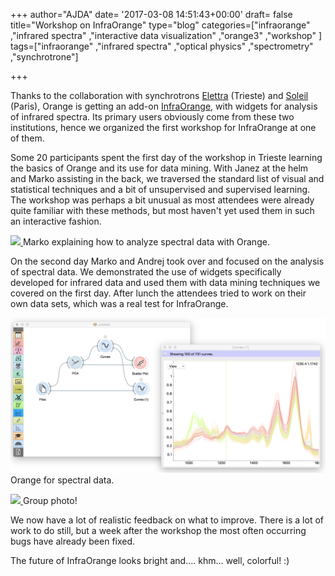 +++
author="AJDA"
date= '2017-03-08 14:51:43+00:00'
draft= false
title="Workshop on InfraOrange"
type="blog"
categories=["infraorange" ,"infrared spectra" ,"interactive data visualization"  ,"orange3" ,"workshop" ]
tags=["infraorange" ,"infrared spectra" ,"optical physics" ,"spectrometry" ,"synchrotrone"]

+++

Thanks to the collaboration with synchrotrons [Elettra](https://www.elettra.trieste.it/) (Trieste) and [Soleil](https://www.synchrotron-soleil.fr/) (Paris), Orange is getting an add-on [InfraOrange](https://github.com/markotoplak/orange-infrared), with widgets for analysis of infrared spectra. Its primary users obviously come from these two institutions, hence we organized the first workshop for InfraOrange at one of them.

Some 20 participants spent the first day of the workshop in Trieste learning the basics of Orange and its use for data mining. With Janez at the helm and Marko assisting in the back, we traversed the standard list of visual and statistical techniques and a bit of unsupervised and supervised learning. The workshop was perhaps a bit unusual as most attendees were already quite familiar with these methods, but most haven't yet used them in such an interactive fashion.

[![](/images/2017/03/Curves2.jpg)
](http://blog.biolab.si/wp-content/uploads/2017/03/Curves2.jpg) Marko explaining how to analyze spectral data with Orange.



On the second day Marko and Andrej took over and focused on the analysis of spectral data. We demonstrated the use of widgets specifically developed for infrared data and used them with data mining techniques we covered on the first day. After lunch the attendees tried to work on their own data sets, which was a real test for InfraOrange.

[![](/images/2017/03/Screen-Shot-2017-03-08-at-15.41.33.png)
](http://blog.biolab.si/wp-content/uploads/2017/03/Screen-Shot-2017-03-08-at-15.41.33.png) Orange for spectral data.



[![](/images/2017/03/Group_photo.jpg)
](http://blog.biolab.si/wp-content/uploads/2017/03/Group_photo.jpg) Group photo!



We now have a lot of realistic feedback on what to improve. There is a lot of work to do still, but a week after the workshop the most often occurring bugs have already been fixed.

The future of InfraOrange looks bright and.... khm... well, colorful! :)
